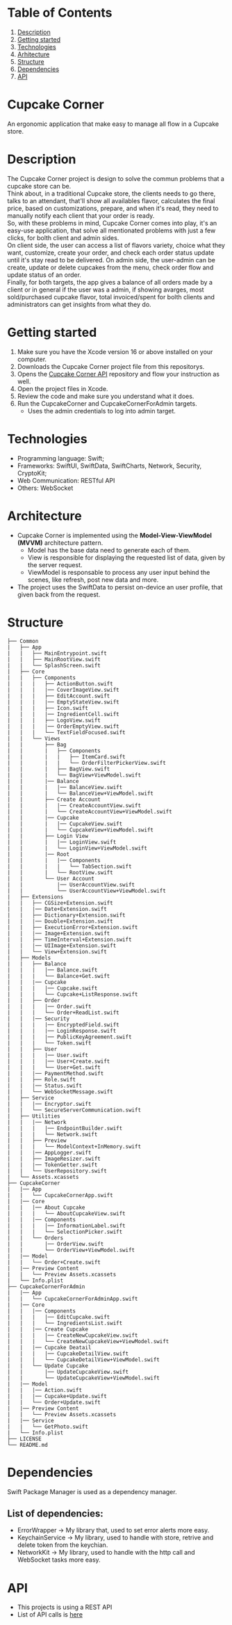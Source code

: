 # Table of Contents
1. [Description](#description)
2. [Getting started](#getting-started)
3. [Technologies](#technologies)
4. [Arhitecture](#arhitecture)
5. [Structure](#structure)
6. [Dependencies](#dependencies)
7. [API](#api)

# Cupcake Corner
An ergonomic application that make easy to manage all flow in a Cupcake store.

# Description
The Cupcake Corner project is design to solve the commun problems that a cupcake store can be.<br>
Think about, in a traditional Cupcake store, the clients needs to go there, talks to an attendant, that'll show all availables flavor, calculates the final price, based on customizations, prepare, and when it's read, they need to manually notify each client that your order is ready.<br>
So, with these problems in mind, Cupcake Corner comes into play, it's an easy-use application, that solve all mentionated problems with just a few clicks, for bolth client and admin sides.<br>
On client side, the user can access a list of flavors variety, choice what they want, customize, create your order, and check each order status update until it's stay read to be delivered.
On admin side, the user-admin can be create, update or delete cupcakes from the menu, check order flow and update status of an order.<br>
Finally, for both targets, the app gives a balance of all orders made by a client or in general if the user was a admin, if showing avarges, most sold/purchased cupcake flavor, total invoiced/spent for bolth clients and administrators can get insights from what they do.<br>

# Getting started
1. Make sure you have the Xcode version 16 or above installed on your computer.<br>
2. Downloads the Cupcake Corner project file from this repositorys.<br>
3. Opens the [Cupcake Corner API](https://github.com/isaqueDaSilva/CupcakeCornerAPI.git) repository and flow your instruction as well.<br>
4. Open the project files in Xcode.<br>
5. Review the code and make sure you understand what it does.
6. Run the CupcakeCorner and CupcakeCornerForAdmin targets.
    - Uses the admin credentials to log into admin target.

# Technologies
- Programming language: Swift;
- Frameworks: SwiftUI, SwiftData, SwiftCharts, Network, Security, CryptoKit;
- Web Communication: RESTful API
- Others: WebSocket

# Architecture
* Cupcake Corner is implemented using the <strong>Model-View-ViewModel (MVVM)</strong> architecture pattern.
    - Model has the base data need to generate each of them.<br>
    - View is responsible for displaying the requested list of data, given by the server request.<br>
    - ViewModel is responsable to process any user input behind the scenes, like refresh, post new data and more.<br>
* The project uses the SwiftData to persist on-device an user profile, that given back from the request.<br>

# Structure 
```
├── Common
|   ├── App
|   |   ├── MainEntrypoint.swift
|   |   ├── MainRootView.swift
|   |   └── SplashScreen.swift
|   ├── Core
|   |   ├── Components
|   |   |   ├── ActionButton.swift
|   |   |   |── CoverImageView.swift
|   |   |   ├── EditAccount.swift
|   |   |   |── EmptyStateView.swift
|   |   |   ├── Icon.swift
|   |   |   |── IngredientCell.swift
|   |   |   ├── LogoView.swift
|   |   |   |── OrderEmptyView.swift
|   |   |   └── TextFieldFocused.swift
|   |   └── Views
|   |       ├── Bag
|   |       |   ├── Components
|   |       |   |   ├── ItemCard.swift
|   |       |   |   └── OrderFilterPickerView.swift
|   |       |   ├── BagView.swift
|   |       |   └── BagView+ViewModel.swift
|   |       |── Balance
|   |       |   |── BalanceView.swift
|   |       |   └── BalanceView+ViewModel.swift
|   |       ├── Create Account
|   |       |   |── CreateAccountView.swift
|   |       |   └── CreateAccountView+ViewModel.swift
|   |       |── Cupcake
|   |       |   |── CupcakeView.swift
|   |       |   └── CupcakeView+ViewModel.swift
|   |       ├── Login View
|   |       |   |── LoginView.swift
|   |       |   └── LoginView+ViewModel.swift
|   |       |── Root
|   |       |   |── Components
|   |       |   |   └── TabSection.swift
|   |       |   └── RootView.swift
|   |       └── User Account
|   |           |── UserAccountView.swift
|   |           └── UserAccountView+ViewModel.swift
|   ├── Extensions
|   |   ├── CGSize+Extension.swift
|   |   |── Date+Extension.swift
|   |   ├── Dictionary+Extension.swift
|   |   |── Double+Extension.swift
|   |   ├── ExecutionError+Extension.swift
|   |   |── Image+Extension.swift
|   |   ├── TimeInterval+Extension.swift
|   |   |── UIImage+Extension.swift
|   |   └── View+Extension.swift
|   ├── Models
|   |   ├── Balance
|   |   |   |── Balance.swift
|   |   |   └── Balance+Get.swift
|   |   |── Cupcake
|   |   |   |── Cupcake.swift
|   |   |   └── Cupcake+ListResponse.swift
|   |   ├── Order
|   |   |   |── Order.swift
|   |   |   └── Order+ReadList.swift
|   |   |── Security
|   |   |   |── EncryptedField.swift
|   |   |   |── LoginResponse.swift
|   |   |   |── PublicKeyAgreement.swift
|   |   |   └── Token.swift
|   |   ├── User
|   |   |   |── User.swift
|   |   |   |── User+Create.swift
|   |   |   └── User+Get.swift
|   |   |── PaymentMethod.swift
|   |   ├── Role.swift
|   |   |── Status.swift
|   |   └── WebSocketMessage.swift
|   ├── Service
|   |   |── Encryptor.swift
|   |   └── SecureServerCommunication.swift
|   ├── Utilities
|   |   |── Network
|   |   |   |── EndpointBuilder.swift
|   |   |   └── Network.swift
|   |   ├── Preview
|   |   |   └── ModelContext+InMemory.swift
|   |   |── AppLogger.swift
|   |   ├── ImageResizer.swift
|   |   |── TokenGetter.swift
|   |   └── UserRepository.swift
|   └── Assets.xcassets
├── CupcakeCorner
|   |── App
|   |   └── CupcakeCornerApp.swift
|   |── Core
|   |   |── About Cupcake
|   |   |   └── AboutCupcakeView.swift
|   |   |── Components
|   |   |   |── InformationLabel.swift
|   |   |   └── SelectionPicker.swift
|   |   └── Orders
|   |       |── OrderView.swift
|   |       └── OrderView+ViewModel.swift
|   |── Model
|   |   └── Order+Create.swift
|   |── Preview Content
|   |   └── Preview Assets.xcassets
|   └── Info.plist   
├── CupcakeCornerForAdmin
|   |── App
|   |   └── CupcakeCornerForAdminApp.swift
|   |── Core
|   |   |── Components
|   |   |   |── EditCupcake.swift
|   |   |   └── IngredientsList.swift
|   |   |── Create Cupcake
|   |   |   |── CreateNewCupcakeView.swift
|   |   |   └── CreateNewCupcakeView+ViewModel.swift
|   |   |── Cupcake Deatail
|   |   |   |── CupcakeDetailView.swift
|   |   |   └── CupcakeDetailView+ViewModel.swift
|   |   └── Update Cupcake
|   |       |── UpdateCupcakeView.swift
|   |       └── UpdateCupcakeView+ViewModel.swift
|   |── Model
|   |   |── Action.swift
|   |   |── Cupcake+Update.swift
|   |   └── Order+Update.swift
|   |── Preview Content
|   |   └── Preview Assets.xcassets
|   |── Service
|   |   └── GetPhoto.swift
|   └── Info.plist   
├── LICENSE
└── README.md       
```

# Dependencies
Swift Package Manager is used as a dependency manager.
## List of dependencies: 
* ErrorWrapper -> My library that, used to set error alerts more easy.
* KeychainService -> My library, used to handle with store, retrive and delete token from the keychian. 
* NetworkKit -> My library, used to handle with the http call and WebSocket tasks more easy.

# API 
* This projects is using a REST API
* List of API calls is [here](https://github.com/isaqueDaSilva/CupcakeCornerAPI?tab=readme-ov-file#api) 

